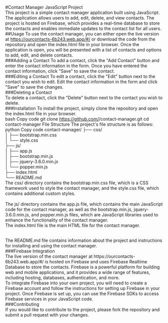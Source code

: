 #Contact Manager JavaScript Project<br>
This project is a simple contact manager application built using JavaScript. The application allows users to add, edit, delete, and view contacts. The project is hosted on Firebase, which provides a real-time database to store the contacts and enables immediate updates to the contact list for all users.
<br>
##Usage
To use the contact manager, you can either open the live version at https://ourcontacts-6b243.web.app/#/ or download the code from the repository and open the index.html file in your browser. Once the application is open, you will be presented with a list of contacts and options to add, edit, and delete contacts.
<br>
###Adding a Contact
To add a contact, click the "Add Contact" button and enter the contact information in the form. Once you have entered the contact information, click "Save" to save the contact.
<br>
###Editing a Contact
To edit a contact, click the "Edit" button next to the contact you wish to edit. Edit the contact information in the form and click "Save" to save the changes.
<br>
###Deleting a Contact<br>
To delete a contact, click the "Delete" button next to the contact you wish to delete.
<br>
###Installation
To install the project, simply clone the repository and open the index.html file in your browser.
<br>
bash
Copy code
git clone https://github.com/<username>/contact-manager.git
cd contact-manager
File Structure
The project's file structure is as follows:
<br>
python
Copy code
contact-manager/
├── css/<br>
│   ├── bootstrap.min.css<br>
│   └── style.css<br>
├── js/<br>
│   ├── app.js<br>
│   ├── bootstrap.min.js<br>
│   ├── jquery-3.6.0.min.js<br>
│   └── popper.min.js<br>
├── index.html<br>
└── README.md<br>
The css/ directory contains the bootstrap.min.css file, which is a CSS framework used to style the contact manager, and the style.css file, which contains additional custom styles.<br>
<br>
The js/ directory contains the app.js file, which contains the main JavaScript code for the contact manager, as well as the bootstrap.min.js, jquery-3.6.0.min.js, and popper.min.js files, which are JavaScript libraries used to enhance the functionality of the contact manager.
<br>
The index.html file is the main HTML file for the contact manager.

<br>
The README.md file contains information about the project and instructions for installing and using the contact manager.
<br>
###Firebase Integration<br>
The live version of the contact manager at  https://ourcontacts-6b243.web.app/#/  is hosted on Firebase and uses Firebase Realtime Database to store the contacts. Firebase is a powerful platform for building web and mobile applications, and it provides a wide range of features, including hosting, databases, authentication, and more.
<br>
To integrate Firebase into your own project, you will need to create a Firebase account and follow the instructions for setting up Firebase in your project. Once Firebase is set up, you can use the Firebase SDKs to access Firebase services in your JavaScript code.
<br>
###Contributing<br>
If you would like to contribute to the project, please fork the repository and submit a pull request with your changes.
<br>
